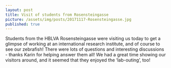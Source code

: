 ```yaml
---
layout: post
title: Visit of students from Rosensteingasse
picture: /assets/img/posts/20171117-Rosensteingasse.jpg
published: true
---
```

Students from the HBLVA Rosensteingasse were visiting us today to get a glimpse of working at an international research institute, and of course to see our zebrafish! 
There were lots of questions and interesting discussions - thanks Karin for helping answer them all! We had a great time showing our visitors around, and it seemed that they enjoyed the ‘lab-outing’, too!
